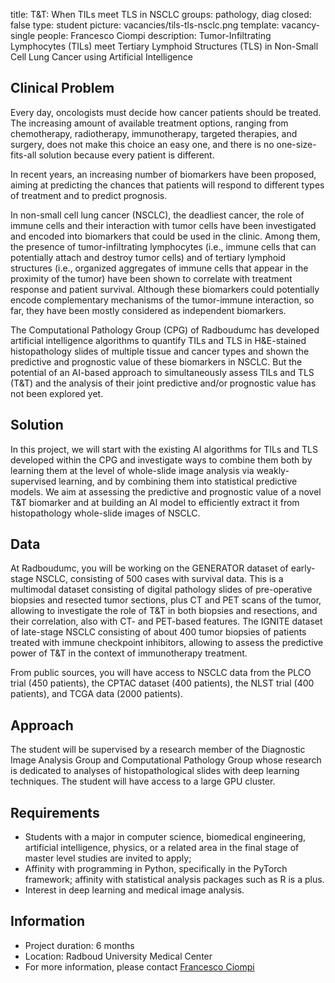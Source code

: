 title: T&T: When TILs meet TLS in NSCLC
groups: pathology, diag
closed: false
type: student
picture: vacancies/tils-tls-nsclc.png
template: vacancy-single
people: Francesco Ciompi
description: Tumor-Infiltrating Lymphocytes (TILs) meet Tertiary Lymphoid Structures (TLS) in Non-Small Cell Lung Cancer using Artificial Intelligence

## Clinical Problem
Every day, oncologists must decide how cancer patients should be treated. The increasing amount of available treatment options, ranging from chemotherapy, radiotherapy, immunotherapy, targeted therapies, and surgery, does not make this choice an easy one, and there is no one-size-fits-all solution because every patient is different. 

In recent years, an increasing number of biomarkers have been proposed, aiming at predicting the chances that patients will respond to different types of treatment and to predict prognosis.  

In non-small cell lung cancer (NSCLC), the deadliest cancer, the role of immune cells and their interaction with tumor cells have been investigated and encoded into biomarkers that could be used in the clinic. Among them, the presence of tumor-infiltrating lymphocytes (i.e., immune cells that can potentially attach and destroy tumor cells) and of tertiary lymphoid structures (i.e., organized aggregates of immune cells that appear in the proximity of the tumor) have been shown to correlate with treatment response and patient survival. Although these biomarkers could potentially encode complementary mechanisms of the tumor-immune interaction, so far, they have been mostly considered as independent biomarkers. 

The Computational Pathology Group (CPG) of Radboudumc has developed artificial intelligence algorithms to quantify TILs and TLS in H&E-stained histopathology slides of multiple tissue and cancer types and shown the predictive and prognostic value of these biomarkers in NSCLC. But the potential of an AI-based approach to simultaneously assess TILs and TLS (T&T) and the analysis of their joint predictive and/or prognostic value has not been explored yet. 

## Solution
In this project, we will start with the existing AI algorithms for TILs and TLS developed within the CPG and investigate ways to combine them both by learning them at the level of whole-slide image analysis via weakly-supervised learning, and by combining them into statistical predictive models. We aim at assessing the predictive and prognostic value of a novel T&T biomarker and at building an AI model to efficiently extract it from histopathology whole-slide images of NSCLC.   

## Data
At Radboudumc, you will be working on the GENERATOR dataset of early-stage NSCLC, consisting of 500 cases with survival data. This is a multimodal dataset consisting of digital pathology slides of pre-operative biopsies and resected tumor sections, plus CT and PET scans of the tumor, allowing to investigate the role of T&T in both biopsies and resections, and their correlation, also with CT- and PET-based features. The IGNITE dataset of late-stage NSCLC consisting of about 400 tumor biopsies of patients treated with immune checkpoint inhibitors, allowing to assess the predictive power of T&T in the context of immunotherapy treatment. 

From public sources, you will have access to NSCLC data from the PLCO trial (450 patients), the CPTAC dataset (400 patients), the NLST trial (400 patients), and TCGA data (2000 patients). 

## Approach
The student will be supervised by a research member of the Diagnostic Image Analysis Group and Computational Pathology Group whose research is dedicated to analyses of histopathological slides with deep learning techniques. The student will have access to a large GPU cluster.

## Requirements
-	Students with a major in computer science, biomedical engineering, artificial intelligence, physics, or a related area in the final stage of master level studies are invited to apply; 
-	Affinity with programming in Python, specifically in the PyTorch framework; affinity with statistical analysis packages such as R is a plus. 
-	Interest in deep learning and medical image analysis.

## Information
-	Project duration: 6 months
-	Location: Radboud University Medical Center
-	For more information, please contact [Francesco Ciompi](mailto:francesco.ciompi@radboudumc.nl) 
